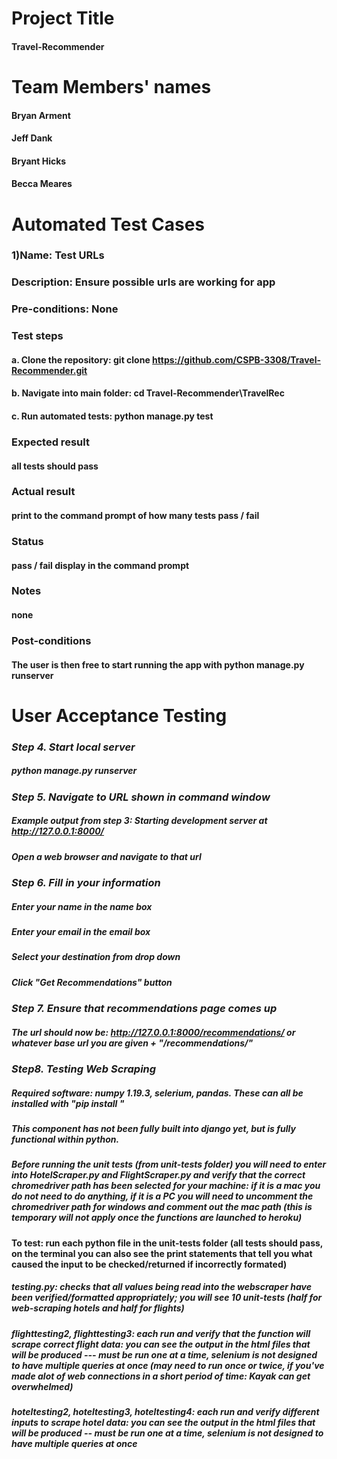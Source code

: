 # Project Title
#### Travel-Recommender

# Team Members' names
#### Bryan Arment
#### Jeff Dank
#### Bryant Hicks
#### Becca Meares

# Automated Test Cases
### 1)Name: Test URLs
###   Description: Ensure possible urls are working for app
###   Pre-conditions: None
###   Test steps
####     a. Clone the repository: git clone https://github.com/CSPB-3308/Travel-Recommender.git
####     b. Navigate into main folder: cd Travel-Recommender\TravelRec
####     c. Run automated tests: python manage.py test
###   Expected result
####       all tests should pass
###   Actual result
####       print to the command prompt of how many tests pass / fail
###   Status
####       pass / fail display in the command prompt
###   Notes
####       none
###   Post-conditions
####       The user is then free to start running the app with python manage.py runserver

# User Acceptance Testing
### ***Step 4. Start local server***
##### python manage.py runserver
#####
### ***Step 5. Navigate to URL shown in command window***
##### Example output from step 3: Starting development server at http://127.0.0.1:8000/
##### Open a web browser and navigate to that url
#####
### ***Step 6. Fill in your information***
##### Enter your name in the name box
##### Enter your email in the email box
##### Select your destination from drop down
##### Click "Get Recommendations" button
#####
### ***Step 7. Ensure that recommendations page comes up***
##### The url should now be: http://127.0.0.1:8000/recommendations/ or whatever base url you are given + "/recommendations/"
#####
### ***Step8. Testing Web Scraping***
##### Required software: numpy 1.19.3, selerium, pandas. These can all be installed with "pip install "
##### This component has not been fully built into django yet, but is fully functional within python.
##### Before running the unit tests (from unit-tests folder) you will need to enter into HotelScraper.py and FlightScraper.py and verify that the correct chromedriver path has been selected for your machine: if it is a mac you do not need to do anything, if it is a PC you will need to uncomment the chromedriver path for windows and comment out the mac path (this is temporary will not apply once the functions are launched to heroku) 
#### To test: run each python file in the unit-tests folder (all tests should pass, on the terminal you can also see the print statements that tell you what caused the input to be checked/returned if incorrectly formated)
##### testing.py: checks that all values being read into the webscraper have been verified/formatted appropriately; you will see 10 unit-tests (half for web-scraping hotels and half for flights)  
##### flighttesting2, flighttesting3: each run and verify that the function will scrape correct flight data: you can see the output in the html files that will be produced --- must be run one at a time, selenium is not designed to have multiple queries at once (may need to run once or twice, if you've made alot of web connections in a short period of time: Kayak can get overwhelmed) 
##### hoteltesting2, hoteltesting3, hoteltesting4: each run and verify different inputs to scrape hotel data: you can see the output in the html files that will be produced -- must be run one at a time, selenium is not designed to have multiple queries at once
